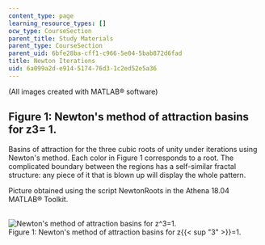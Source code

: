 ```yaml
---
content_type: page
learning_resource_types: []
ocw_type: CourseSection
parent_title: Study Materials
parent_type: CourseSection
parent_uid: 6bfe28ba-cff1-c966-5e04-5bab872d6fad
title: Newton Iterations
uid: 6a099a2d-e914-5174-76d3-1c2ed52e5a36
---
```


(All images created with MATLAB® software)

Figure 1: Newton's method of attraction basins for z3= 1.
---------------------------------------------------------

Basins of attraction for the three cubic roots of unity under iterations using Newton's method. Each color in Figure 1 corresponds to a root. The complicated boundary between the regions has a self-similar fractal structure: any piece of it that is blown up will display the whole pattern.

Picture obtained using the script NewtonRoots in the Athena 18.04 MATLAB® Toolkit.  
 

![Newton's method of attraction basins for z^3=1.](/courses/mathematics/18-04-complex-variables-with-applications-fall-1999/study-materials/NewtonCubeRootH.GIF)  
Figure 1: Newton's method of attraction basins for z{{< sup "3" >}}\=1.